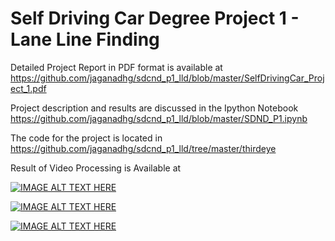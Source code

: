 # Self Driving Car Degree Project 1 - Lane Line Finding

Detailed Project Report in PDF format is available at 
https://github.com/jaganadhg/sdcnd_p1_lld/blob/master/SelfDrivingCar_Project_1.pdf 

Project description and results are discussed in the Ipython Notebook 
https://github.com/jaganadhg/sdcnd_p1_lld/blob/master/SDND_P1.ipynb

The code for the project is located in https://github.com/jaganadhg/sdcnd_p1_lld/tree/master/thirdeye

Result of Video Processing is Available at

[![IMAGE ALT TEXT HERE](https://img.youtube.com/vi/aL_uIito0_4/0.jpg)](https://www.youtube.com/watch?v=aL_uIito0_4)

[![IMAGE ALT TEXT HERE](https://img.youtube.com/vi/Lw47Zfltjro/0.jpg)](https://www.youtube.com/watch?v=Lw47Zfltjro)

[![IMAGE ALT TEXT HERE](https://img.youtube.com/vi/M5zzMs5xLF8/0.jpg)](https://www.youtube.com/watch?v=M5zzMs5xLF8)
